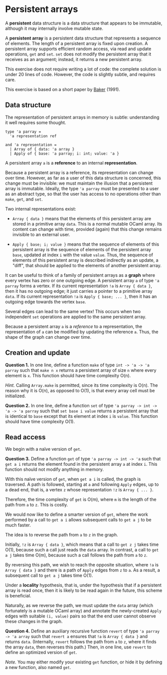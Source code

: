 # Persistent arrays

A **persistent** data structure is a data structure that appears to be
immutable, although it may internally involve mutable state.

A **persistent array** is a persistent data structure that represents a
sequence of elements. The length of a persistent array is fixed upon creation.
A persistent array supports efficient random access, via read and update
operations, `get` and `set`. `set` does not modify the persistent array that
it receives as an argument; instead, it returns a new persistent array.

This exercise does not require writing a lot of code: the complete solution is
under 20 lines of code. However, the code is slightly subtle, and requires
care.

This exercise is based on a short paper by
[Baker](http://citeseerx.ist.psu.edu/viewdoc/summary?doi=10.1.1.47.3369) (1991).

## Data structure

The representation of persistent arrays in memory is subtle:
understanding it well requires some thought.

```
type 'a parray =
  'a representation ref

and 'a representation =
  | Array of { data: 'a array }
  | Apply of { base: 'a parray; i: int; value: 'a }
```

A persistent array `a` is a **reference** to an internal **representation**.

Because a persistent array is a reference, its representation can change over
time. However, as far as a user of this data structure is concerned, this
change must be invisible: we must maintain the illusion that a persistent
array is immutable. Ideally, the type `'a parray` must be presented to a user
as an abstract type, so that the user has access to no operations other than
`make`, `get`, and `set`.

Two internal representations exist:

* `Array { data }` means that the elements of this persistent array are stored
  in a primitive array `data`. This is a normal mutable OCaml array. Its
  content can change with time, provided (again) that this change remains
  invisible to an external user.

* `Apply { base; i; value }` means that the sequence of elements of this
  persistent array is the sequence of elements of the persistent array `base`,
  updated at index `i` with the value `value`.
  Thus, the sequence of elements of this persistent array is described
  indirectly as an update, a "diff", that should be applied to the elements
  of another persistent array.

It can be useful to think of a family of persistent arrays as a **graph**
where every vertex has zero or one outgoing edge.
A persistent array `a` of type `'a parray` forms a vertex.
If its current representation `!a` is `Array { data }`,
then it has no outgoing edge;
it just carries a pointer to a primitive array `data`.
If its current representation `!a` is `Apply { base; ... }`,
then it has an outgoing edge
towards the vertex `base`.

Several edges can lead to the same vertex! This occurs when two independent
`set` operations are applied to the same persistent array.

Because a persistent array `a` is a *reference* to a representation,
the representation of `a` can be modified by updating the reference `a`.
Thus, the shape of the graph can change over time.

## Creation and update

**Question 1.**
In one line,
define a function `make` of type `int -> 'a -> 'a parray`
such that `make n x` returns a persistent array
of size `n`
where every element is `x`.
This function should have time complexity O(n).

*Hint.* Calling `Array.make` is permitted,
since its time complexity is O(n).
The reason why it is O(n), as opposed to O(1),
is that every array cell must be initialized.

**Question 2.**
In one line,
define a function `set` of type `'a parray -> int -> 'a -> 'a parray`
such that `set base i value`
returns a persistent array
that is identical to `base`
except that its element at index `i` is `value`.
This function should have time complexity O(1).

## Read access

We begin with a naïve version of `get`.

**Question 3.**
Define a function `get` of type `'a parray -> int -> 'a`
such that `get a i`
returns the element found in the persistent array `a` at index `i`.
This function should not modify anything in memory.

With this naïve version of `get`,
when `get a i` is called,
the graph is traversed.
A path is followed,
starting at `a`
and following `Apply` edges,
up to a dead end,
that is, a vertex `z` whose representation `!z` is `Array { ... }`.

Therefore, the time complexity of `get` is O(m),
where `m` is the length of the path from `a` to `z`.
This is costly.

We would now like to define a smarter version of `get`,
where the work performed by a call to `get a i` allows
subsequent calls to `get a j` to be much faster.

The idea is to reverse the path from `a` to `z` in the graph.

Initially,
`!z` is `Array { data }`,
which means that a call to `get z j` takes time O(1),
because such a call just reads the `data` array.
In contrast, a call to `get a j` takes time O(m),
because such a call follows the path from `a` to `z`.

By reversing this path,
we wish to reach the opposite situation,
where `!a` is `Array { data }`
and there is a path of `Apply` edges from `z` to `a`.
As a result, a subsequent call to `get a j` takes time O(1).

Under a **locality** hypothesis, that is,
under the hypothesis that if a persistent array is read once,
then it is likely to be read again in the future,
this scheme is beneficial.

Naturally,
as we reverse the path,
we must update the `data` array
(which fortunately is a mutable OCaml array)
and annotate the newly-created `Apply` edges
with suitable `(i, value)` pairs
so that the end user
cannot observe these changes in the graph.

**Question 4.**
Define an auxiliary recursive function `revert` of type `'a parray -> 'a array`
such that `revert a` ensures that `!a` is `Array { data }`
and returns `data`. (Internally, `revert` follows the path
from `a` to `z`, where it finds the array `data`, then
reverses this path.)
Then, in one line, use `revert` to define
an optimized version of `get`.

*Note.* You may either modify your existing `get` function,
or hide it by defining a new function, also named `get`.
